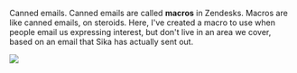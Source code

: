 Canned emails.
Canned emails are called **macros** in Zendesks. Macros are like canned emails, on steroids.
Here, I've created a macro to use when people email us expressing interest, but don't live in an area we cover, based on an email that Sika has actually sent out.

![](https://www.dropbox.com/s/66zn8q2bni11g00/Screenshot%202015-11-10%2014.42.06.png?dl=0)
